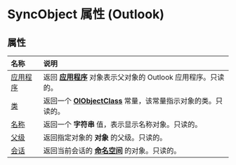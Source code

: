 
# SyncObject 属性 (Outlook)

## 属性



|**名称**|**说明**|
|:-----|:-----|
|[应用程序](1ce5b6b9-8697-869d-1ca5-430adacecdd1.md)|返回 **[应用程序](797003e7-ecd1-eccb-eaaf-32d6ddde8348.md)** 对象表示父对象的 Outlook 应用程序。只读的。|
|[类](00c7e290-14a2-6e43-95a7-144517562993.md)|返回一个 **[OlObjectClass](33d724b3-df3c-2a7f-a80f-93b66d96f588.md)** 常量，该常量指示对象的类。只读的。|
|[名称](11c17377-1e4f-866a-76b7-3878b7e5151a.md)|返回一个 **字符串** 值，表示显示名称对象。只读的。|
|[父级](9fa0ab25-581a-44f3-0cc3-67e2d83f313d.md)|返回指定对象的 **对象** 的父级。只读的。|
|[会话](985369af-2fc0-8abd-d1c0-1fbb100a244d.md)|返回当前会话的 **[命名空间](f0dcaa19-07f5-5d42-a3bf-2e42b7885644.md)** 的对象。只读的。|
